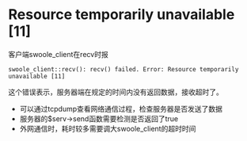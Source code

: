 # Resource temporarily unavailable [11]

客户端swoole_client在recv时报
```shell
swoole_client::recv(): recv() failed. Error: Resource temporarily unavailable [11]
```

这个错误表示，服务器端在规定的时间内没有返回数据，接收超时了。

* 可以通过tcpdump查看网络通信过程，检查服务器是否发送了数据
* 服务器的$serv->send函数需要检测是否返回了true
* 外网通信时，耗时较多需要调大swoole_client的超时时间
